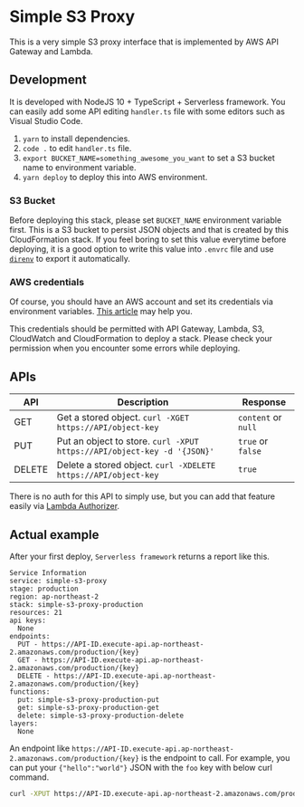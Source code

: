 # Simple S3 Proxy

This is a very simple S3 proxy interface that is implemented by AWS API Gateway and Lambda.

## Development

It is developed with NodeJS 10 + TypeScript + Serverless framework. You can easily add some API editing `handler.ts` file with some editors such as Visual Studio Code.

1. `yarn` to install dependencies.
2. `code .` to edit `handler.ts` file.
3. `export BUCKET_NAME=something_awesome_you_want` to set a S3 bucket name to environment variable.
4. `yarn deploy` to deploy this into AWS environment.

### S3 Bucket

Before deploying this stack, please set `BUCKET_NAME` environment variable first. This is a S3 bucket to persist JSON objects and that is created by this CloudFormation stack. If you feel boring to set this value everytime before deploying, it is a good option to write this value into `.envrc` file and use [`direnv`](https://github.com/direnv/direnv) to export it automatically.

### AWS credentials

Of course, you should have an AWS account and set its credentials via environment variables. [This article](https://docs.aws.amazon.com/sdk-for-java/v1/developer-guide/setup-credentials.html) may help you.

This credentials should be permitted with API Gateway, Lambda, S3, CloudWatch and CloudFormation to deploy a stack. Please check your permission when you encounter some errors while deploying.

## APIs

| API    | Description                                                             | Response            |
| ------ | ----------------------------------------------------------------------- | ------------------- |
| GET    | Get a stored object. `curl -XGET https://API/object-key`                | `content` or `null` |
| PUT    | Put an object to store. `curl -XPUT https://API/object-key -d '{JSON}'` | `true` or `false`   |
| DELETE | Delete a stored object. `curl -XDELETE https://API/object-key`          | `true`              |

There is no auth for this API to simply use, but you can add that feature easily via [Lambda Authorizer](https://docs.aws.amazon.com/apigateway/latest/developerguide/apigateway-use-lambda-authorizer.html).

## Actual example

After your first deploy, `Serverless framework` returns a report like this.

```text
Service Information
service: simple-s3-proxy
stage: production
region: ap-northeast-2
stack: simple-s3-proxy-production
resources: 21
api keys:
  None
endpoints:
  PUT - https://API-ID.execute-api.ap-northeast-2.amazonaws.com/production/{key}
  GET - https://API-ID.execute-api.ap-northeast-2.amazonaws.com/production/{key}
  DELETE - https://API-ID.execute-api.ap-northeast-2.amazonaws.com/production/{key}
functions:
  put: simple-s3-proxy-production-put
  get: simple-s3-proxy-production-get
  delete: simple-s3-proxy-production-delete
layers:
  None
```

An endpoint like `https://API-ID.execute-api.ap-northeast-2.amazonaws.com/production/{key}` is the endpoint to call. For example, you can put your `{"hello":"world"}` JSON with the `foo` key with below curl command.

```bash
curl -XPUT https://API-ID.execute-api.ap-northeast-2.amazonaws.com/production/foo -d '{"hello":"world"}'
```
